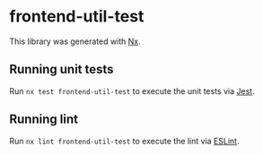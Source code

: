# frontend-util-test

This library was generated with [Nx](https://nx.dev).

## Running unit tests

Run `nx test frontend-util-test` to execute the unit tests via [Jest](https://jestjs.io).

## Running lint

Run `nx lint frontend-util-test` to execute the lint via [ESLint](https://eslint.org/).

